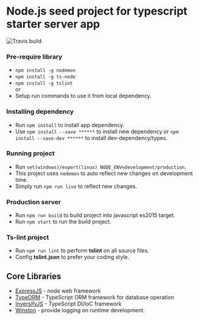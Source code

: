 # Node.js seed project for typescript starter server app

![Travis build](https://travis-ci.org/kunjan343/TypeNode.svg?branch=master)

### Pre-require library
- `npm install -g nodemon`
- `npm install -g ts-node`
- `npm install -g tslint` <br>
or 
- Setup run commands to use it from local dependency.

### Installing dependency
- Run `npm install` to install app dependency.
- Use `npm install --save ******` to install new dependency or `npm install --save-dev ******` to install dev-dependency/types.

### Running project
- Run `set(windows)/export(linux) NODE_ENV=development/production`.
- This project uses `nodemon` to auto reflect new changes on development time.
- Simply run `npm run live` to reflect new changes.

### Production server
- Run `npm run build` to build project into javascript es2015 target.
- Run `npm start` to run the build project.

### Ts-lint project
- Run `npm run lint` to perform **tslint** on all source files.
- Config **tslint.json** to prefer your coding style.

## Core Libraries
- [ExpressJS](http://expressjs.com/) - node web framework
- [TypeORM](https://github.com/typeorm/typeorm) - TypeScript ORM framework for database operation
- [InversifyJS](https://github.com/inversify/InversifyJS) - TypeScript DI/IoC framework
- [Winston](https://github.com/winstonjs/winston) - provide logging on runtime development.
